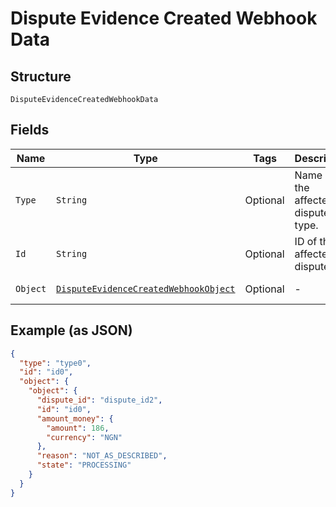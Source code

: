 
# Dispute Evidence Created Webhook Data

## Structure

`DisputeEvidenceCreatedWebhookData`

## Fields

| Name | Type | Tags | Description | Getter |
|  --- | --- | --- | --- | --- |
| `Type` | `String` | Optional | Name of the affected dispute's type. | String getType() |
| `Id` | `String` | Optional | ID of the affected dispute. | String getId() |
| `Object` | [`DisputeEvidenceCreatedWebhookObject`](../../doc/models/dispute-evidence-created-webhook-object.md) | Optional | - | DisputeEvidenceCreatedWebhookObject getObject() |

## Example (as JSON)

```json
{
  "type": "type0",
  "id": "id0",
  "object": {
    "object": {
      "dispute_id": "dispute_id2",
      "id": "id0",
      "amount_money": {
        "amount": 186,
        "currency": "NGN"
      },
      "reason": "NOT_AS_DESCRIBED",
      "state": "PROCESSING"
    }
  }
}
```

